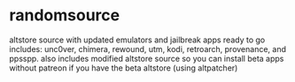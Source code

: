 # randomsource
altstore source with updated emulators and jailbreak apps ready to go
includes: unc0ver, chimera, rewound, utm, kodi, retroarch, provenance, and ppsspp.
also includes modified altstore source so you can install beta apps without patreon if you have the beta altstore (using altpatcher)
